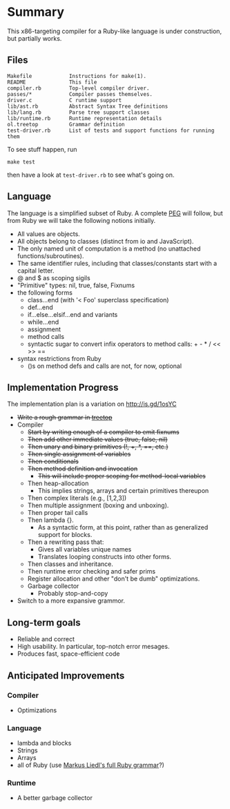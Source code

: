 Summary
=======

This x86-targeting compiler for a Ruby-like language is under construction, but
partially works.

Files
-----

    Makefile            Instructions for make(1).
    README              This file
    compiler.rb         Top-level compiler driver.
    passes/*            Compiler passes themselves.
    driver.c            C runtime support
    lib/ast.rb          Abstract Syntax Tree definitions
    lib/lang.rb         Parse tree support classes
    lib/runtime.rb      Runtime representation details
    ol.treetop          Grammar definition
    test-driver.rb      List of tests and support functions for running them

To see stuff happen, run

    make test

then have a look at `test-driver.rb` to see what's going on.

Language
--------

The language is a simplified subset of Ruby.  A complete [PEG][1] will follow, but
from Ruby we will take the following notions initially.

- All values are objects.
- All objects belong to classes (distinct from io and JavaScript).
- The only named unit of computation is a method (no unattached
  functions/subroutines).
- The same identifier rules, including that classes/constants start with a
  capital letter.
- @ and $ as scoping sigils
- "Primitive" types: nil, true, false, Fixnums
- the following forms
  - class...end (with '< Foo' superclass specification)
  - def...end
  - if...else...elsif...end and variants
  - while...end
  - assignment
  - method calls
  - syntactic sugar to convert infix operators to method calls: + - * / << >> ==
- syntax restrictions from Ruby
  - ()s on method defs and calls are not, for now, optional

Implementation Progress
-----------------------

The implementation plan is a variation on http://is.gd/1osYC

- <strike>Write a rough grammar in [treetop][3]</strike>
- Compiler
  - <strike>Start by writing enough of a compiler to emit fixnums</strike>
  - <strike>Then add other immediate values (true, false, nil)</strike>
  - <strike>Then unary and binary primitives (!, +, *, ==, etc.)</strike>
  - <strike>Then single assignment of variables</strike>
  - <strike>Then conditionals</strike>
  - <strike>Then method definition and invocation</strike>
    - <strike>This will include proper scoping for method-local variables</strike>
  - Then heap-allocation
    - This implies strings, arrays and certain primitives thereupon
  - Then complex literals (e.g., [1,2,3])
  - Then multiple assignment (boxing and unboxing).
  - Then proper tail calls
  - Then lambda {}.
    - As a syntactic form, at this point, rather than as generalized support for
      blocks.
  - Then a rewriting pass that:
    - Gives all variables unique names
    - Translates looping constructs into other forms.
  - Then classes and inheritance.
  - Then runtime error checking and safer prims
  - Register allocation and other "don't be dumb" optimizations.
  - Garbage collector
    - Probably stop-and-copy
- Switch to a more expansive grammor.

Long-term goals
---------------
- Reliable and correct
- High usability.  In particular, top-notch error mesages.
- Produces fast, space-efficient code

Anticipated Improvements
------------------------
### Compiler
- Optimizations

### Language
- lambda and blocks
- Strings
- Arrays
- all of Ruby (use [Markus Liedl's full Ruby grammar][2]?)

### Runtime
- A better garbage collector

[1]: http://en.wikipedia.org/wiki/Parsing_expression_grammar
[2]: http://rubyforge.org/projects/ruby-tp-dw-gram/
[3]: http://treetop.rubyforge.org/
